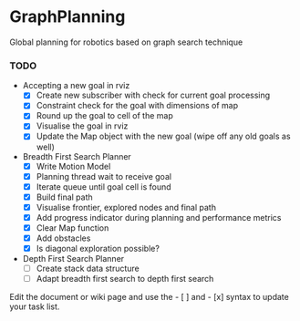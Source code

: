 # GraphPlanning
Global planning for robotics based on graph search technique

### TODO
+ Accepting a new goal in rviz
    - [x] Create new subscriber with check for current goal processing
    - [x] Constraint check for the goal with dimensions of map
    - [x] Round up the goal to cell of the map
    - [x] Visualise the goal in rviz
    - [x] Update the Map object with the new goal (wipe off any old goals as well)
+ Breadth First Search Planner
    - [X] Write Motion Model
    - [X] Planning thread wait to receive goal
    - [X] Iterate queue until goal cell is found
    - [X] Build final path
    - [X] Visualise frontier, explored nodes and final path
    - [X] Add progress indicator during planning and performance metrics
    - [X] Clear Map function
    - [X] Add obstacles
    - [X] Is diagonal exploration possible?
 + Depth First Search Planner
    - [ ] Create stack data structure
    - [ ] Adapt breadth first search to depth first search

Edit the document or wiki page and use the - [ ] and - [x] syntax to update your task list.
